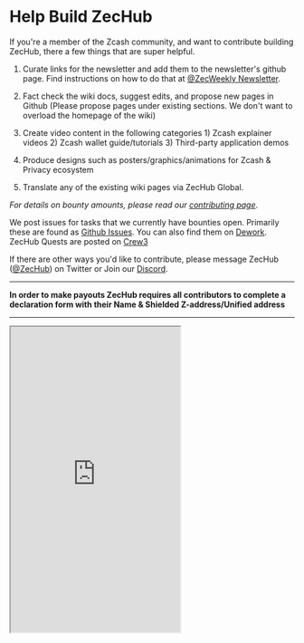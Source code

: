 # Help Build ZecHub 

If you're a member of the Zcash community, and want to contribute building ZecHub, there a few things that are super helpful.

1. Curate links for the newsletter and add them to the newsletter's github page. Find instructions on how to do that at [@ZecWeekly Newsletter](https://wiki.zechub.xyz/zecweekly-newsletter).

2. Fact check the wiki docs, suggest edits, and propose new pages in Github (Please propose pages under existing sections. We don't want to overload the homepage of the wiki)

3. Create video content in the following categories 1) Zcash explainer videos 2) Zcash wallet guide/tutorials 3) Third-party application demos 

4. Produce designs such as posters/graphics/animations for Zcash & Privacy ecosystem 

5. Translate any of the existing wiki pages via ZecHub Global.

*For details on bounty amounts, please read our [contributing page](https://github.com/ZecHub/zechub/blob/main/CONTRIBUTING.md)*.

We post issues for tasks that we currently have bounties open. Primarily these are found as [Github Issues](https://github.com/ZecHub/zechub/issues). You can also find them on [Dework](https://app.dework.xyz/zechub-2424). ZecHub Quests are posted on [Crew3](https://crew3.xyz/c/zechub/)

If there are other ways you'd like to contribute, please message ZecHub ([@ZecHub](https://twitter.com/zechub)) on Twitter or Join our [Discord](https://discord.gg/zcash).

____

**In order to make payouts ZecHub requires all contributors to complete a declaration form with their Name & Shielded Z-address/Unified address**

____

<div>
    <iframe
      style={{ border: 'none', width: '100%' }}
      height="540px"
      src="https://noteforms.com/forms/zechub-contributor-form"
    />
  </div>
